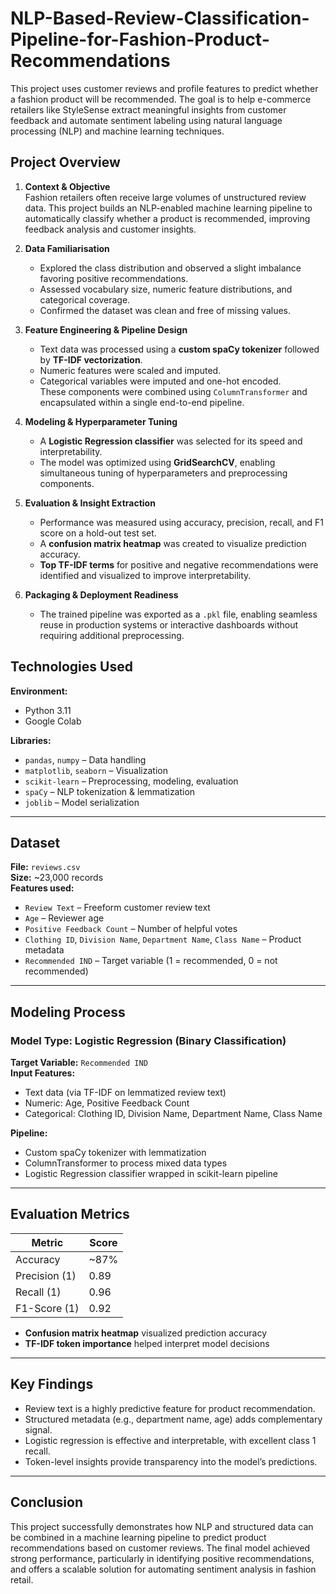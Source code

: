 # NLP-Based-Review-Classification-Pipeline-for-Fashion-Product-Recommendations
This project uses customer reviews and profile features to predict whether a fashion product will be recommended. The goal is to help e-commerce retailers like StyleSense extract meaningful insights from customer feedback and automate sentiment labeling using natural language processing (NLP) and machine learning techniques.

## Project Overview
1. **Context & Objective**  
   Fashion retailers often receive large volumes of unstructured review data. This project builds an NLP-enabled machine learning pipeline to automatically classify whether a product is recommended, improving feedback analysis and customer insights.

2. **Data Familiarisation**  
   - Explored the class distribution and observed a slight imbalance favoring positive recommendations.  
   - Assessed vocabulary size, numeric feature distributions, and categorical coverage.  
   - Confirmed the dataset was clean and free of missing values.

3. **Feature Engineering & Pipeline Design**  
   - Text data was processed using a **custom spaCy tokenizer** followed by **TF-IDF vectorization**.  
   - Numeric features were scaled and imputed.  
   - Categorical variables were imputed and one-hot encoded.  
   These components were combined using `ColumnTransformer` and encapsulated within a single end-to-end pipeline.

4. **Modeling & Hyperparameter Tuning**  
   - A **Logistic Regression classifier** was selected for its speed and interpretability.  
   - The model was optimized using **GridSearchCV**, enabling simultaneous tuning of hyperparameters and preprocessing components.

5. **Evaluation & Insight Extraction**  
   - Performance was measured using accuracy, precision, recall, and F1 score on a hold-out test set.  
   - A **confusion matrix heatmap** was created to visualize prediction accuracy.  
   - **Top TF-IDF terms** for positive and negative recommendations were identified and visualized to improve interpretability.

6. **Packaging & Deployment Readiness**  
   - The trained pipeline was exported as a `.pkl` file, enabling seamless reuse in production systems or interactive dashboards without requiring additional preprocessing.

## Technologies Used

**Environment:**
- Python 3.11
- Google Colab

**Libraries:**
- `pandas`, `numpy` – Data handling
- `matplotlib`, `seaborn` – Visualization
- `scikit-learn` – Preprocessing, modeling, evaluation
- `spaCy` – NLP tokenization & lemmatization
- `joblib` – Model serialization

---

## Dataset
 
**File:** `reviews.csv`  
**Size:** ~23,000 records  
**Features used:**
- `Review Text` – Freeform customer review text
- `Age` – Reviewer age
- `Positive Feedback Count` – Number of helpful votes
- `Clothing ID`, `Division Name`, `Department Name`, `Class Name` – Product metadata
- `Recommended IND` – Target variable (1 = recommended, 0 = not recommended)

---

## Modeling Process

### Model Type: Logistic Regression (Binary Classification)  
**Target Variable:** `Recommended IND`  
**Input Features:**
- Text data (via TF-IDF on lemmatized review text)
- Numeric: Age, Positive Feedback Count
- Categorical: Clothing ID, Division Name, Department Name, Class Name

**Pipeline:**
- Custom spaCy tokenizer with lemmatization
- ColumnTransformer to process mixed data types
- Logistic Regression classifier wrapped in scikit-learn pipeline

---

## Evaluation Metrics

| Metric       | Score     |
|--------------|-----------|
| Accuracy     | ~87%      |
| Precision (1)| 0.89      |
| Recall (1)   | 0.96      |
| F1-Score (1) | 0.92      |

- **Confusion matrix heatmap** visualized prediction accuracy
- **TF-IDF token importance** helped interpret model decisions

---

## Key Findings

- Review text is a highly predictive feature for product recommendation.
- Structured metadata (e.g., department name, age) adds complementary signal.
- Logistic regression is effective and interpretable, with excellent class 1 recall.
- Token-level insights provide transparency into the model’s predictions.

---

## Conclusion

This project successfully demonstrates how NLP and structured data can be combined in a machine learning pipeline to predict product recommendations based on customer reviews. The final model achieved strong performance, particularly in identifying positive recommendations, and offers a scalable solution for automating sentiment analysis in fashion retail.
